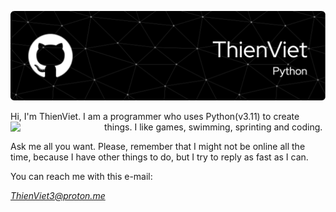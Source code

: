 ![ThienViet's Banner](https://github.com/ThienVie/ThienVie/blob/main/github-header-image-2.png)

Hi, I'm ThienViet. I am a programmer who uses Python(v3.11) to create things. I like games, swimming, sprinting and coding.<img src="https://i.pinimg.com/originals/cc/61/91/cc61916684323653ae5f0bd9a5681f62.gif" style="float:left;width:150px;">

Ask me all you want. Please, remember that I might not be online all the time, because I have other things to do, but I try to reply as fast as I can.

You can reach me with this e-mail: <address>ThienViet3@proton.me</address>

<!---
ThienVie/ThienVie is a ✨ special ✨ repository because its `README.md` (this file) appears on your GitHub profile.
You can click the Preview link to take a look at your changes.
--->
